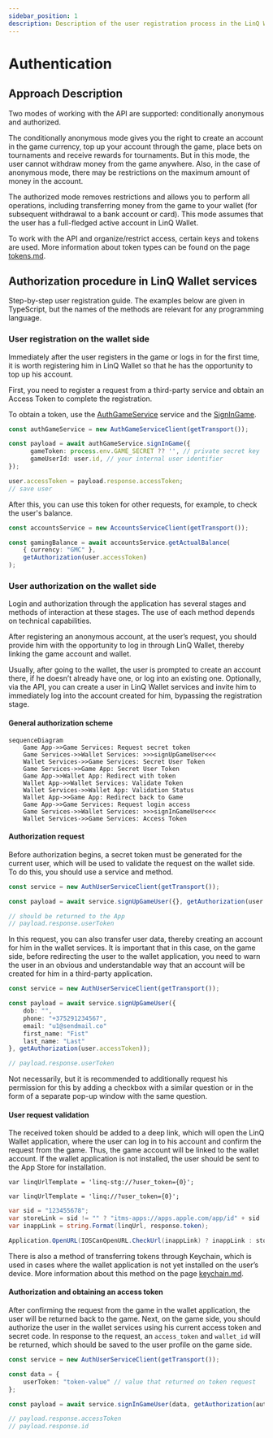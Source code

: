 ```yaml
---
sidebar_position: 1
description: Description of the user registration process in the LinQ Wallet system.
---
```


# Authentication

## Approach Description

Two modes of working with the API are supported: conditionally anonymous and authorized.

The conditionally anonymous mode gives you the right to create an account in the game currency, top up your account through the game, place bets on tournaments and receive rewards for tournaments. But in this mode, the user cannot withdraw money from the game anywhere. Also, in the case of anonymous mode, there may be restrictions on the maximum amount of money in the account.

The authorized mode removes restrictions and allows you to perform all operations, including transferring money from the game to your wallet (for subsequent withdrawal to a bank account or card). This mode assumes that the user has a full-fledged active account in LinQ Wallet.

To work with the API and organize/restrict access, certain keys and tokens are used. More information about token types can be found on the page [tokens.md](/modules/autherntication/tokens.md "mention").

## Authorization procedure in LinQ Wallet services

Step-by-step user registration guide. The examples below are given in TypeScript, but the names of the methods are relevant for any programming language.

### User registration on the wallet side

Immediately after the user registers in the game or logs in for the first time, it is worth registering him in LinQ Wallet so that he has the opportunity to top up his account.

First, you need to register a request from a third-party service and obtain an Access Token to complete the registration.

To obtain a token, use the [AuthGameService](https://buf.build/linq/linq/docs/main:linq.auth.game.v1#linq.auth.game.v1.AuthGameService) service and the [SignInGame](https://buf.build/linq/linq/docs/main:linq.auth.game.v1#linq.auth.game.v1.AuthGameService.SignInGame).

```typescript
const authGameService = new AuthGameServiceClient(getTransport());

const payload = await authGameService.signInGame({
      gameToken: process.env.GAME_SECRET ?? '', // private secret key
      gameUserId: user.id, // your internal user identifier
});

user.accessToken = payload.response.accessToken;
// save user
```

After this, you can use this token for other requests, for example, to check the user's balance.

```typescript
const accountsService = new AccountsServiceClient(getTransport());

const gamingBalance = await accountsService.getActualBalance(
    { currency: "GMC" }, 
    getAuthorization(user.accessToken)
);
```

### User authorization on the wallet side

Login and authorization through the application has several stages and methods of interaction at these stages. The use of each method depends on technical capabilities.

After registering an anonymous account, at the user’s request, you should provide him with the opportunity to log in through LinQ Wallet, thereby linking the game account and wallet.

Usually, after going to the wallet, the user is prompted to create an account there, if he doesn’t already have one, or log into an existing one. Optionally, via the API, you can create a user in LinQ Wallet services and invite him to immediately log into the account created for him, bypassing the registration stage.

#### General authorization scheme

```mermaid
sequenceDiagram
    Game App->>Game Services: Request secret token
    Game Services->>Wallet Services: >>>signUpGameUser<<<
    Wallet Services->>Game Services: Secret User Token
    Game Services->>Game App: Secret User Token
    Game App->>Wallet App: Redirect with token
    Wallet App->>Wallet Services: Validate Token
    Wallet Services->>Wallet App: Validation Status
    Wallet App->>Game App: Redirect back to Game
    Game App->>Game Services: Request login access
    Game Services->>Wallet Services: >>>signInGameUser<<<
    Wallet Services->>Game Services: Access Token
```

#### Authorization request

Before authorization begins, a secret token must be generated for the current user, which will be used to validate the request on the wallet side. To do this, you should use a service and method.

```typescript
const service = new AuthUserServiceClient(getTransport());

const payload = await service.signUpGameUser({}, getAuthorization(user.accessToken));

// should be returned to the App
// payload.response.userToken
```

In this request, you can also transfer user data, thereby creating an account for him in the wallet services. It is important that in this case, on the game side, before redirecting the user to the wallet application, you need to warn the user in an obvious and understandable way that an account will be created for him in a third-party application.

```typescript
const service = new AuthUserServiceClient(getTransport());

const payload = await service.signUpGameUser({
    dob: "",
    phone: "+375291234567",
    email: "u1@sendmail.co"
    first_name: "Fist"
    last_name: "Last"
}, getAuthorization(user.accessToken));

// payload.response.userToken
```

Not necessarily, but it is recommended to additionally request his permission for this by adding a checkbox with a similar question or in the form of a separate pop-up window with the same question.

#### User request validation

The received token should be added to a deep link, which will open the LinQ Wallet application, where the user can log in to his account and confirm the request from the game. Thus, the game account will be linked to the wallet account. If the wallet application is not installed, the user should be sent to the App Store for installation.

```
var linqUrlTemplate = 'linq-stg://?user_token={0}';
```


<!-- {% tab title="Production" %} -->
```
var linqUrlTemplate = 'linq://?user_token={0}';
```

```csharp
var sid = "123455678";
var storeLink = sid != "" ? "itms-apps://apps.apple.com/app/id" + sid : "itms-beta:";
var inappLink = string.Format(linqUrl, response.token);

Application.OpenURL(IOSCanOpenURL.CheckUrl(inappLink) ? inappLink : storeLink);
```

There is also a method of transferring tokens through Keychain, which is used in cases where the wallet application is not yet installed on the user’s device. More information about this method on the page [keychain.md](/modules/autherntication/keychain.md "mention").

#### Authorization and obtaining an access token

After confirming the request from the game in the wallet application, the user will be returned back to the game. Next, on the game side, you should authorize the user in the wallet services using his current access token and secret code. In response to the request, an `access_token` and `wallet_id` will be returned, which should be saved to the user profile on the game side.

```typescript
const service = new AuthUserServiceClient(getTransport());

const data = {
    userToken: "token-value" // value that returned on token request
};

const payload = await service.signInGameUser(data, getAuthorization(authToken));

// payload.response.accessToken
// payload.response.id
```
